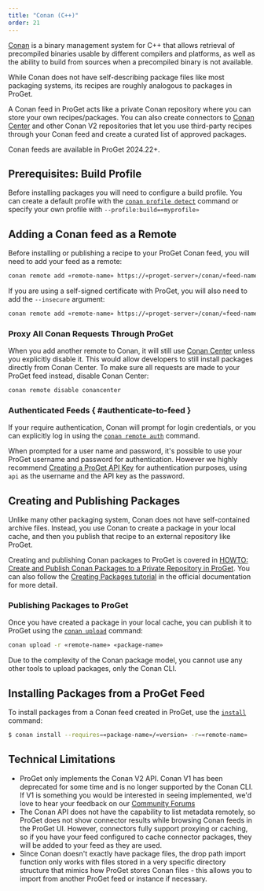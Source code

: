 ```yaml
---
title: "Conan (C++)"
order: 21
---
```


[Conan](https://conan.io) is a binary management system for C++ that allows retrieval of precompiled binaries usable by different compilers and platforms, as well as the ability to build from sources when a precompiled binary is not available.

While Conan does not have self-describing package files like most packaging systems, its recipes are roughly analogous to packages in ProGet.

A Conan feed in ProGet acts like a private Conan repository where you can store your own recipes/packages. You can also create connectors to [Conan Center](https://center.conan.io) and other Conan V2 repositories that let you use third-party recipes through your Conan feed and create a curated list of approved packages.

Conan feeds are available in ProGet 2024.22+.

## Prerequisites: Build Profile

Before installing packages you will need to configure a build profile. You can create a default profile with the [`conan profile detect`](https://docs.conan.io/2/reference/commands/profile.html) command or specify your own profile with `--profile:build=«myprofile»`

## Adding a Conan feed as a Remote

Before installing or publishing a recipe to your ProGet Conan feed, you will need to add your feed as a remote:

```bash
conan remote add «remote-name» https://«proget-server»/conan/«feed-name»/
```

If you are using a self-signed certificate with ProGet, you will also need to add the `--insecure` argument:

```bash
conan remote add «remote-name» https://«proget-server»/conan/«feed-name»/ --insecure
```

### Proxy All Conan Requests Through ProGet

When you add another remote to Conan, it will still use [Conan Center](https://center.conan.io) unless you explicitly disable it. This would allow developers to still install packages directly from Conan Center. To make sure all requests are made to your ProGet feed instead, disable Conan Center:

```bash
conan remote disable conancenter
```

### Authenticated Feeds { #authenticate-to-feed }

If your require authentication, Conan will prompt for login credentials, or you can explicitly log in using the [`conan remote auth`](https://docs.conan.io/2/reference/commands/remote.html) command.

When prompted for a user name and password, it's possible to use your ProGet username and password for authentication. However we highly recommend [Creating a ProGet API Key](/docs/proget/reference-api/proget-apikeys) for authentication purposes, using `api` as the username and the API key as the password. 

## Creating and Publishing Packages

Unlike many other packaging system, Conan does not have self-contained archive files. Instead, you use Conan to create a package in your local cache, and then you publish that recipe to an external repository like ProGet.

Creating and publishing Conan packages to ProGet is covered in [HOWTO: Create and Publish Conan Packages to a Private Repository in ProGet](docs/conan/howto-conan-publish.md). You can also follow the [Creating Packages tutorial](https://docs.conan.io/2/tutorial/creating_packages.html) in the official documentation for more detail.

### Publishing Packages to ProGet

Once you have created a package in your local cache, you can publish it to ProGet using the [`conan upload`](https://docs.conan.io/1/reference/commands/creator/upload.html) command:

```bash
conan upload -r «remote-name» «package-name»
```

Due to the complexity of the Conan package model, you cannot use any other tools to upload packages, only the Conan CLI.

## Installing Packages from a ProGet Feed

To install packages from a Conan feed created in ProGet, use the [`install`](https://docs.conan.io/1/reference/commands/consumer/install.html) command:

```bash
$ conan install --requires=«package-name»/«version» -r=«remote-name»
```

## Technical Limitations

 - ProGet only implements the Conan V2 API. Conan V1 has been deprecated for some time and is no longer supported by the Conan CLI. If V1 is something you would be interested in seeing implemented, we'd love to hear your feedback on our [Community Forums](forums.inedo.com)
 - The Conan API does not have the capability to list metadata remotely, so ProGet does not show connector results while browsing Conan feeds in the ProGet UI. However, connectors fully support proxying or caching, so if you have your feed configured to cache connector packages, they will be added to your feed as they are used.
 - Since Conan doesn't exactly have package files, the drop path import function only works with files stored in a very specific directory structure that mimics how ProGet stores Conan files - this allows you to import from another ProGet feed or instance if necessary.